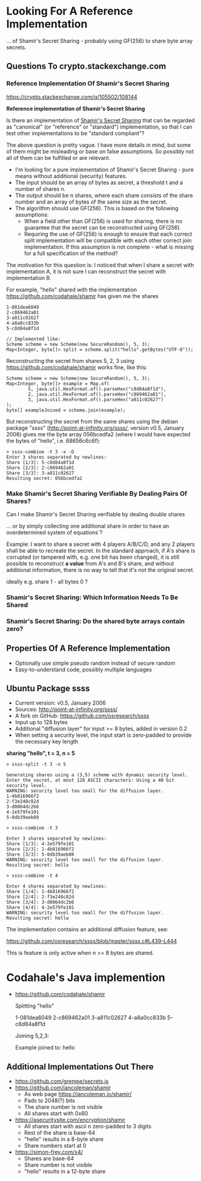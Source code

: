 # Looking For A Reference Implementation

... of Shamir's Secret Sharing - probably using GF(256) to share byte array secrets.

## Questions To crypto.stackexchange.com

### Reference Implementation Of Shamir's Secret Sharing

https://crypto.stackexchange.com/q/105502/108144

**Reference implementation of Shamir's Secret Sharing**

Is there an implementation of [Shamir's Secret Sharing](https://en.wikipedia.org/wiki/Shamir%27s_secret_sharing) that can be regarded as "canonical" (or "reference" or "standard") implementation, so that I can test other implementations to be "standard compliant"?

The above question is pretty vague. I have more details in mind, but some of them might be misleading or base on false assumptions. So possibly not all of them can be fulfilled or are relevant.

* I'm looking for a pure implementation of Shamir's Secret Sharing - pure means without additional (security) features.
* The input should be an array of bytes as secret, a threshold t and a number of shares n.
* The output should be n shares, where each share consists of the share number and an array of bytes of the same size as the secret.
* The algorithm should use GF(256). This is based on the following assumptions:
  * When a field other than GF(256) is used for sharing, there is no guarantee that the secret can be reconstructed using GF(256).
  * Requiring the use of GF(256) is enough to ensure that each correct split implementation will be compatible with each other correct join implementation. If this assumption is not complete - what is missing for a full specification of the method?

The motivation for this question is: I noticed that when I share a secret with implementation A, it is not sure I can reconstruct the secret with implementation B.

For example, "hello" shared with the implementation https://github.com/codahale/shamir has given me the shares

    1-081dea6049
    2-c869462a01
    3-a811c02627
    4-a8a0cc833b
    5-c8d84a8f1d

    // Implemented like:
    Scheme scheme = new Scheme(new SecureRandom(), 5, 3);
    Map<Integer, byte[]> split = scheme.split("hello".getBytes("UTF-8"));

Reconstructing the secret from shares 5, 2, 3 using https://github.com/codahale/shamir works fine, like this:

    Scheme scheme = new Scheme(new SecureRandom(), 5, 3);
    Map<Integer, byte[]> example = Map.of(
            5, java.util.HexFormat.of().parseHex("c8d84a8f1d"),
            2, java.util.HexFormat.of().parseHex("c869462a01"),
            3, java.util.HexFormat.of().parseHex("a811c02627")
    );
    byte[] exampleJoined = scheme.join(example);


But reconstructing the secret from the same shares using the debian package "ssss" (http://point-at-infinity.org/ssss/, version v0.5, January 2006) gives me the byte array 056bcedfa2 (where I would have expected the bytes of "hello", i.e. 68656c6c6f):

    > ssss-combine -t 3 -x -D
    Enter 3 shares separated by newlines:
    Share [1/3]: 5-c8d84a8f1d
    Share [2/3]: 2-c869462a01
    Share [3/3]: 3-a811c02627
    Resulting secret: 056bcedfa2

### Make Shamir's Secret Sharing Verifiable By Dealing Pairs Of Shares?

Can I make Shamir's Secret Sharing verifiable by dealing double shares

... or by simply collecting one additional share in order to have an overdetermined system of equations`?

Example: I want to share a secret with 4 players A/B/C/D, and any 2 players shall be able to recreate the secret. In the standard approach, if A's share is corrupted (or tampered with, e.g. one bit has been changed), it is still possible to reconstruct **a value** from A's and B's share, and without additional information, there is no way to tell that it's not the original secret.





ideally e.g. share 1 - all bytes 0 ?

### Shamir's Secret Sharing: Which Information Needs To Be Shared

### Shamir's Secret Sharing: Do the shared byte arrays contain zero?

## Properties Of A Reference Implementation

* Optionally use simple pseudo random instead of secure random
* Easy-to-understand code, possibly multiple languages

## Ubuntu Package ssss

* Current version: v0.5, January 2006
* Sources: http://point-at-infinity.org/ssss/
* A fork on GitHub: https://github.com/osresearch/ssss
* Input up to 128 bytes
* Additional "diffusion layer" for input >= 8 bytes, added in version 0.2
* When setting a security level, the input start is zero-padded to provide the necessary key length

**sharing "hello", t = 3, n = 5**

    > ssss-split -t 3 -n 5

    Generating shares using a (3,5) scheme with dynamic security level.
    Enter the secret, at most 128 ASCII characters: Using a 40 bit security level.
    WARNING: security level too small for the diffusion layer.
    1-4b816966f2
    2-f3e248c82d
    3-d0064dc2b6
    4-2e579fe101
    5-0db39aeb88
    
    > ssss-combine -t 3

    Enter 3 shares separated by newlines:
    Share [1/3]: 4-2e579fe101
    Share [2/3]: 1-4b816966f2
    Share [3/3]: 5-0db39aeb88
    WARNING: security level too small for the diffusion layer.
    Resulting secret: hello

    > ssss-combine -t 4

    Enter 4 shares separated by newlines:
    Share [1/4]: 1-4b816966f2
    Share [2/4]: 2-f3e248c82d
    Share [3/4]: 3-d0064dc2b6
    Share [4/4]: 4-2e579fe101
    WARNING: security level too small for the diffusion layer.
    Resulting secret: hellw

The implementation contains an additional diffusion feature, see:

https://github.com/osresearch/ssss/blob/master/ssss.c#L439-L444

This is feature is only active when n >= 8 bytes are shared.

# Codahale's Java implemention

* https://github.com/codahale/shamir


    Splitting "hello"

    1-081dea6049
    2-c869462a01
    3-a811c02627
    4-a8a0cc833b
    5-c8d84a8f1d

    Joining 5,2,3:

    Example joined to: hello

## Additional Implementations Out There

* https://github.com/grempe/secrets.js
* https://github.com/iancoleman/shamir
  * As web page https://iancoleman.io/shamir/
  * Pads to 2048(?) bits
  * The share number is not visible
  * All shares start with 0x80
* https://asecuritysite.com/encryption/shamir
  * All shares start with ascii n zero-padded to 3 digits
  * Rest of the share is base-64
  * "hello" results in a 8-byte share
  * Share numbers start at 0
* https://simon-frey.com/s4/
  * Shares are base-64
  * Share number is not visible
  * "hello" results in a 12-byte share

